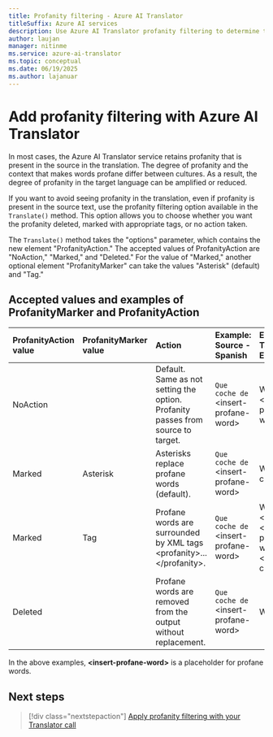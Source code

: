 ```yaml
---
title: Profanity filtering - Azure AI Translator
titleSuffix: Azure AI services
description: Use Azure AI Translator profanity filtering to determine the level of profanity translated in your text.
author: laujan
manager: nitinme
ms.service: azure-ai-translator
ms.topic: conceptual
ms.date: 06/19/2025
ms.author: lajanuar
---
```


# Add profanity filtering with Azure AI Translator

In most cases, the Azure AI Translator service retains profanity that is present in the source in the translation. The degree of profanity and the context that makes words profane differ between cultures. As a result, the degree of profanity in the target language can be amplified or reduced.

If you want to avoid seeing profanity in the translation, even if profanity is present in the source text, use the profanity filtering option available in the `Translate()` method. This option allows you to choose whether you want the profanity deleted, marked with appropriate tags, or no action taken.

The `Translate()` method takes the "options" parameter, which contains the new element "ProfanityAction." The accepted values of ProfanityAction are "NoAction," "Marked," and "Deleted." For the value of "Marked," another optional element "ProfanityMarker" can take the values "Asterisk" (default) and "Tag."

## Accepted values and examples of ProfanityMarker and ProfanityAction

| ProfanityAction value | ProfanityMarker value | Action | Example: Source - Spanish| Example: Target - English|
|:--|:--|:--|:--|:--|
| NoAction|  | Default. Same as not setting the option. Profanity passes from source to target. | `Que coche de` \<insert-profane-word> | What a \<insert-profane-word> car  |
| Marked                | Asterisk              | Asterisks replace profane words (default).                               | `Que coche de` \<insert-profane-word> | What a *** car      |
| Marked                | Tag                   | Profane words are surrounded by XML tags \<profanity\>...\</profanity>.          | `Que coche de` \<insert-profane-word> | What a \<profanity> \<insert-profane-word> \</profanity> car |
| Deleted               |                       | Profane words are removed from the output without replacement.                   | `Que coche de` \<insert-profane-word> | What a car        |

In the above examples, **\<insert-profane-word>** is a placeholder for profane words.

## Next steps

> [!div class="nextstepaction"]
> [Apply profanity filtering with your Translator call](../../text-translation/reference/v3/translate.md)
